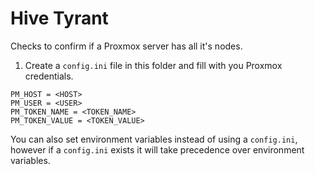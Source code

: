 # Hive Tyrant

Checks to confirm if a Proxmox server has all it's nodes.

1. Create a `config.ini` file in this folder and fill with you Proxmox credentials.
```shell
PM_HOST = <HOST>
PM_USER = <USER>
PM_TOKEN_NAME = <TOKEN_NAME>
PM_TOKEN_VALUE = <TOKEN_VALUE>
```

You can also set environment variables instead of using a `config.ini`, however if a `config.ini` exists it will take precedence over environment variables.